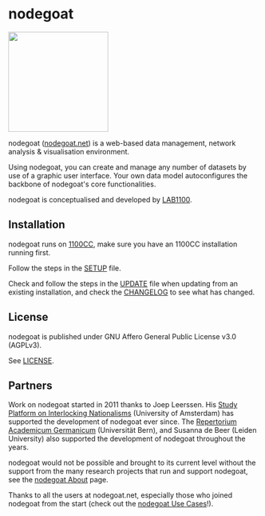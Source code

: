 # nodegoat

<img src="https://nodegoat.net/css/image.png" width="200" height="200" />

nodegoat ([nodegoat.net](https://nodegoat.net)) is a web-based data management, network analysis & visualisation environment.

Using nodegoat, you can create and manage any number of datasets by use of a graphic user interface. Your own data model autoconfigures the backbone of nodegoat's core functionalities.

nodegoat is conceptualised and developed by [LAB1100](https://lab1100.com).

## Installation

nodegoat runs on [1100CC](https://lab1100.com/1100cc), make sure you have an 1100CC installation running first.

Follow the steps in the [SETUP](SETUP.md) file.

Check and follow the steps in the [UPDATE](UPDATE.md) file when updating from an existing installation, and check the [CHANGELOG](CHANGELOG.md) to see what has changed.

## License

nodegoat is published under GNU Affero General Public License v3.0 (AGPLv3). 

See [LICENSE](LICENSE.txt).

## Partners

Work on nodegoat started in 2011 thanks to Joep Leerssen. His [Study Platform on Interlocking Nationalisms](https://spinnet.eu/) (University of Amsterdam) has supported the development of nodegoat ever since. The [Repertorium Academicum Germanicum](https://rag-online.org) (Universität Bern), and Susanna de Beer (Leiden University) also supported the development of nodegoat throughout the years.

nodegoat would not be possible and brought to its current level without the support from the many research projects that run and support nodegoat, see the [nodegoat About](https://nodegoat.net/about) page. 

Thanks to all the users at nodegoat.net, especially those who joined nodegoat from the start (check out the [nodegoat Use Cases](https://nodegoat.net/usecases)!).
